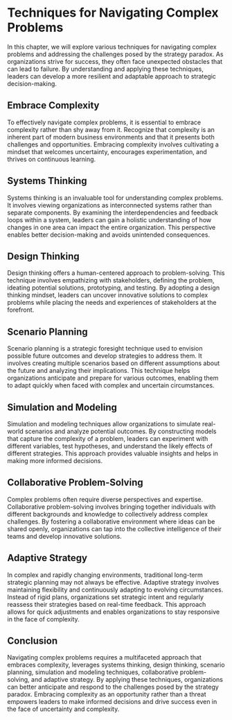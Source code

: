 # Techniques for Navigating Complex Problems

In this chapter, we will explore various techniques for navigating complex problems and addressing the challenges posed by the strategy paradox. As organizations strive for success, they often face unexpected obstacles that can lead to failure. By understanding and applying these techniques, leaders can develop a more resilient and adaptable approach to strategic decision-making.

## Embrace Complexity

To effectively navigate complex problems, it is essential to embrace complexity rather than shy away from it. Recognize that complexity is an inherent part of modern business environments and that it presents both challenges and opportunities. Embracing complexity involves cultivating a mindset that welcomes uncertainty, encourages experimentation, and thrives on continuous learning.

## Systems Thinking

Systems thinking is an invaluable tool for understanding complex problems. It involves viewing organizations as interconnected systems rather than separate components. By examining the interdependencies and feedback loops within a system, leaders can gain a holistic understanding of how changes in one area can impact the entire organization. This perspective enables better decision-making and avoids unintended consequences.

## Design Thinking

Design thinking offers a human-centered approach to problem-solving. This technique involves empathizing with stakeholders, defining the problem, ideating potential solutions, prototyping, and testing. By adopting a design thinking mindset, leaders can uncover innovative solutions to complex problems while placing the needs and experiences of stakeholders at the forefront.

## Scenario Planning

Scenario planning is a strategic foresight technique used to envision possible future outcomes and develop strategies to address them. It involves creating multiple scenarios based on different assumptions about the future and analyzing their implications. This technique helps organizations anticipate and prepare for various outcomes, enabling them to adapt quickly when faced with complex and uncertain circumstances.

## Simulation and Modeling

Simulation and modeling techniques allow organizations to simulate real-world scenarios and analyze potential outcomes. By constructing models that capture the complexity of a problem, leaders can experiment with different variables, test hypotheses, and understand the likely effects of different strategies. This approach provides valuable insights and helps in making more informed decisions.

## Collaborative Problem-Solving

Complex problems often require diverse perspectives and expertise. Collaborative problem-solving involves bringing together individuals with different backgrounds and knowledge to collectively address complex challenges. By fostering a collaborative environment where ideas can be shared openly, organizations can tap into the collective intelligence of their teams and develop innovative solutions.

## Adaptive Strategy

In complex and rapidly changing environments, traditional long-term strategic planning may not always be effective. Adaptive strategy involves maintaining flexibility and continuously adapting to evolving circumstances. Instead of rigid plans, organizations set strategic intent and regularly reassess their strategies based on real-time feedback. This approach allows for quick adjustments and enables organizations to stay responsive in the face of complexity.

## Conclusion

Navigating complex problems requires a multifaceted approach that embraces complexity, leverages systems thinking, design thinking, scenario planning, simulation and modeling techniques, collaborative problem-solving, and adaptive strategy. By applying these techniques, organizations can better anticipate and respond to the challenges posed by the strategy paradox. Embracing complexity as an opportunity rather than a threat empowers leaders to make informed decisions and drive success even in the face of uncertainty and complexity.
